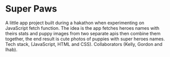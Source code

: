 # Super Paws
A little app project built during a hakathon when experimenting on JavaScript fetch function. The idea is the app fetches heroes names with theirs stats and puppy images from two separate apis then combine them together, the end result is cute photos of puppies with super heroes names. Tech stack, (JavaScript, HTML and CSS).
Collaborators (Kelly, Gordon and Ihab).
